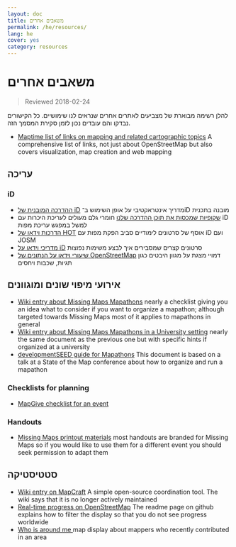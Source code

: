 ```yaml
---
layout: doc
title: משאבים אחרים
permalink: /he/resources/
lang: he
cover: yes
category: resources
---
```


# משאבים אחרים

> Reviewed 2018-02-24

להלן רשימה מבוארת של מצביעים לאתרים אחרים שנראים לנו שימושיים. כל הקישורים נבדקו והם עובדים נכון לזמן סקירת המסמך הזה.

  * [Maptime list of links on mapping and related cartographic topics](http://maptime.io/lessons-resources/) A comprehensive list of links, not just about OpenStreetMap but also covers visualization, map creation and web mapping


## עריכה

### iD

  * [ההדרכה המובנית של iD](http://www.openstreetmap.org/edit?editor=id#walkthrough=true) מדריך אינטראקטיבי על אופן השימוש ב־iD מובנה בתכנית
  * [שקופיות שמכסות את תוכן ההדרכה שלנו](/files/iD-editor-training.pptx) חומרי גלם מעולים לעריכת היכרות עם iD למשל במפגש עריכת מפות
  * [הדרכות וידאו של HOT](https://www.youtube.com/playlist?list=PLb9506_-6FMHULD9iDUAh-4qpxKdVspnD) אוסף של סרטונים לימודיים סביב הפקת מפות עם iD ועם JOSM
  * [מדריכי וידאו על iD](https://www.sjtdelfs.de/wordpress/?page_id=84) סרטונים קצרים שמסבירים איך לבצע משימות נפוצות
  * [שיעורי וידאו על הנתונים של OpenStreetMap](https://www.youtube.com/playlist?list=PLqC3rFN6pDezPK0NifkGCSMop3vcXQEEU) דמויי מצגת על מגוון היבטים כגון תגיות, שכבות ויחסים

## אירועי מיפוי שונים ומוגוונים

  * [Wiki entry about Missing Maps Mapathons](http://wiki.openstreetmap.org/wiki/Missing_Maps_mapathons) nearly a checklist giving you an idea what to consider if you want to organize a mapathon; although targeted towards Missing Maps most of it applies to mapathons in general
  * [Wiki entry about Missing Maps Mapathons in a University setting](http://wiki.openstreetmap.org/wiki/Missing_Maps_mapathons:_for_students_and_universities) nearly the same document as the previous one but with specific hints if organized at a university
  * [developmentSEED guide for Mapathons](https://developmentseed.org/blog/2015/06/07/organizing-mapathons/) This document is based on a talk at a State of the Map conference about how to organize and run a mapathon

### Checklists for planning

  * [MapGive checklist for an event](https://mapgive.state.gov/box/#resources&event-checklist)

### Handouts 

  * [Missing Maps printout materials](https://drive.google.com/drive/folders/0BwOZ7Miy-DQdZFBGYXJ2QWljLWM) most handouts are branded for Missing Maps so if you would like to use them for a different event you should  seek permission to adapt them

## סטטיסטיקה

  * [Wiki entry on MapCraft](https://wiki.openstreetmap.org/wiki/MapCraft) A simple open-source coordination tool. The wiki says that it is no longer actively maintained
  * [Real-time progress on OpenStreetMap](https://github.com/osmlab/show-me-the-way) The readme page on github explains how to filter the display so that you do not see progress worldwide
  * [Who is around me ](http://resultmaps.neis-one.org/oooc) map display about mappers who recently contributed in an area
